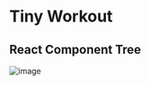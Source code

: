 Tiny Workout
=
React Component Tree
-
![image](https://github.com/user-attachments/assets/18c1e802-579f-430c-a1f7-03c934c91d9a)
